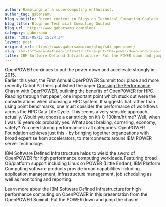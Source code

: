 ```yaml
---
author: Ramblings of a supercomputing enthusiast.
author_tag: gaborsamu
blog_subtitle: Recent content in Blogs on Technical Computing Goulash
blog_title: Blogs on Technical Computing Goulash
blog_url: https://www.gaborsamu.com/blog/
category: gaborsamu
date: '2015-05-13 15:24:34'
layout: post
original_url: https://www.gaborsamu.com/blog/sdi_openpower/
slug: ibm-software-defined-infrastructure-put-the-power-down-and-jump-the-chasm-
title: IBM Software Defined Infrastructure- Put the POWER down and jump the chasm!
---
```


<p>OpenPOWER continues to put the power down and accelerate strongly in 2015.<br />
Earlier this year, the First Annual OpenPOWER Summit took place and more
recently Cabot Partners published the paper <a href="https://openpowerfoundation.org/crossing-the-performance-chasm-with-openpower/">Crossing the Performance Chasm with
OpenPOWER</a>, outlining the benefits of OpenPOWER for HPC. Reading through that
paper, one important point which stuck out were the considerations when
choosing a HPC system. It suggests that rather than using point benchmarks,
one must consider the performance of workflows across the HPC Data Life Cycle.  This seems a very sensible approach actually. Would you choose a car strictly
on it&rsquo;s 0-100km/h time? Well, when I was 16 years old probably yes. What
about braking, cornering, economy, safety? You need strong performance in all
categories. OpenPOWER Foundation achieves just this - by bringing together
organizations with broad expertise from accelerators, to interconnects around
IBM POWER server technology.</p>

<p><a href="https://www.ibm.com/it-infrastructure/spectrum-computing">IBM Software Defined Infrastructure</a> helps to wield the sword of OpenPOWER for high performance
computing workloads. Featuring broad OS/platform support including Linux on
POWER (Little Endian), IBM Platform Computing software products provide broad
capabilities including application management, infrastructure management, job
scheduling as well as monitoring and reporting.</p>

<p>Learn more about the IBM Software Defined Infrastructure for high performance
computing on OpenPOWER in this presentation from the OpenPOWER Summit.  Put
the POWER down and jump the chasm!</p>


<div style="padding-bottom: 56.25%; height: 0; overflow: hidden;">
  
</div>
